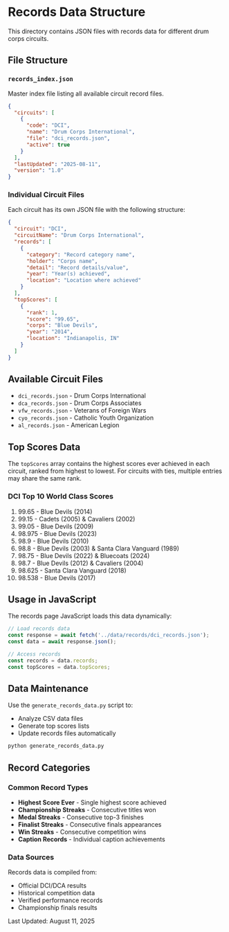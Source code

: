 # Records Data Structure

This directory contains JSON files with records data for different drum corps circuits.

## File Structure

### `records_index.json`
Master index file listing all available circuit record files.

```json
{
  "circuits": [
    {
      "code": "DCI",
      "name": "Drum Corps International", 
      "file": "dci_records.json",
      "active": true
    }
  ],
  "lastUpdated": "2025-08-11",
  "version": "1.0"
}
```

### Individual Circuit Files
Each circuit has its own JSON file with the following structure:

```json
{
  "circuit": "DCI",
  "circuitName": "Drum Corps International",
  "records": [
    {
      "category": "Record category name",
      "holder": "Corps name",
      "detail": "Record details/value",
      "year": "Year(s) achieved",
      "location": "Location where achieved"
    }
  ],
  "topScores": [
    {
      "rank": 1,
      "score": "99.65",
      "corps": "Blue Devils",
      "year": "2014",
      "location": "Indianapolis, IN"
    }
  ]
}
```

## Available Circuit Files

- `dci_records.json` - Drum Corps International
- `dca_records.json` - Drum Corps Associates  
- `vfw_records.json` - Veterans of Foreign Wars
- `cyo_records.json` - Catholic Youth Organization
- `al_records.json` - American Legion

## Top Scores Data

The `topScores` array contains the highest scores ever achieved in each circuit, ranked from highest to lowest. For circuits with ties, multiple entries may share the same rank.

### DCI Top 10 World Class Scores
1. 99.65 - Blue Devils (2014)
2. 99.15 - Cadets (2005) & Cavaliers (2002)
4. 99.05 - Blue Devils (2009)
5. 98.975 - Blue Devils (2023)
6. 98.9 - Blue Devils (2010)
7. 98.8 - Blue Devils (2003) & Santa Clara Vanguard (1989)
9. 98.75 - Blue Devils (2022) & Bluecoats (2024)
11. 98.7 - Blue Devils (2012) & Cavaliers (2004)
13. 98.625 - Santa Clara Vanguard (2018)
14. 98.538 - Blue Devils (2017)

## Usage in JavaScript

The records page JavaScript loads this data dynamically:

```javascript
// Load records data
const response = await fetch('../data/records/dci_records.json');
const data = await response.json();

// Access records
const records = data.records;
const topScores = data.topScores;
```

## Data Maintenance

Use the `generate_records_data.py` script to:
- Analyze CSV data files
- Generate top scores lists
- Update records files automatically

```bash
python generate_records_data.py
```

## Record Categories

### Common Record Types
- **Highest Score Ever** - Single highest score achieved
- **Championship Streaks** - Consecutive titles won  
- **Medal Streaks** - Consecutive top-3 finishes
- **Finalist Streaks** - Consecutive finals appearances
- **Win Streaks** - Consecutive competition wins
- **Caption Records** - Individual caption achievements

### Data Sources
Records data is compiled from:
- Official DCI/DCA results
- Historical competition data
- Verified performance records
- Championship finals results

Last Updated: August 11, 2025
